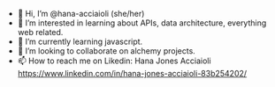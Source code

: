 - 👋 Hi, I’m @hana-acciaioli (she/her)
- 👀 I’m interested in learning about APIs, data architecture, everything web related.
- 🌱 I’m currently learning javascript.
- 💞️ I’m looking to collaborate on alchemy projects.
- 📫 How to reach me on Likedin: Hana Jones Acciaioli https://www.linkedin.com/in/hana-jones-acciaioli-83b254202/

<!---
hana-acciaioli/hana-acciaioli is a ✨ special ✨ repository because its `README.md` (this file) appears on your GitHub profile.
You can click the Preview link to take a look at your changes.
--->
